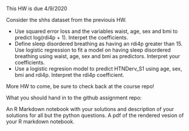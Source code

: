 This HW is due 4/9/2020

Consider the shhs dataset from the previouis HW. 

* Use squared error loss and the variables waist, age, sex and bmi to predict log(rdi4p + 1). Interpet the coefficients.
* Define sleep disordered breathing as having an rdi4p greater than 15. Use logistic regression to fit a model on having sleep disordered breathing using waist, age, sex and bmi as predictors. Interpret your coefficients.
* Use a logistic regresion model to predict HTNDerv_S1 using age, sex, bmi and rdi4p. Interpret the rdi4p coefficient.

More HW to come, be sure to check back at the course repo!

What you should hand in to the github assignment repo:

An R Markdown notebook with your solutions and description of your solutions for all but the python questions.
A pdf of the rendered vesion of your R markdown notebook.
